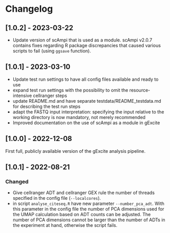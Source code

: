 # Changelog

## [1.0.2] - 2023-03-22
- Update version of scAmpi that is used as a module. scAmpi v2.0.7 contains fixes regarding R package discrepancies that caused various scripts to fail (using `ggsave` function).

## [1.0.1] - 2023-03-10
- Update test run settings to have all config files available and ready to use
- expand test run settings with the possibility to omit the resource-intensive cellranger steps
- update README.md and have separate testdata/README_testdata.md for describing the test run steps
- adapt the FASTQ input interpretation: specifying the input relative to the working directory is now mandatory, not merely recommended
- Improved documentation on the use of scAmpi as a module in gExcite

## [1.0.0] - 2022-12-08

First full, publicly available version of the gExcite analysis pipeline.

## [1.0.1] - 2022-08-21

### Changed
- Give cellranger ADT and cellranger GEX rule the number of threads specified in the config file (`--localcores`).
- in script `analyse_citeseq.R` have new parameter `--number_pca_adt`. With this parameter in the config file the number of PCA dimensions used for the UMAP calculation based on ADT counts can be adjusted. The number of PCA dimensions cannot be larger than the number of ADTs in the experiment at hand, otherwise the script fails.
